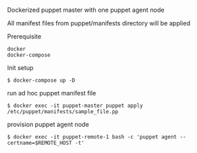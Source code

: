 Dockerized puppet master with one puppet agent node

All manifest files from puppet/manifests directory will be applied

Prerequisite
```
docker
docker-compose
```

Init setup
```
$ docker-compose up -D
```

run ad hoc puppet manifest file
```
$ docker exec -it puppet-master puppet apply /etc/puppet/manifests/sample_file.pp
```

provision puppet agent node
```
$ docker exec -it puppet-remote-1 bash -c 'puppet agent --certname=$REMOTE_HOST -t'
```
